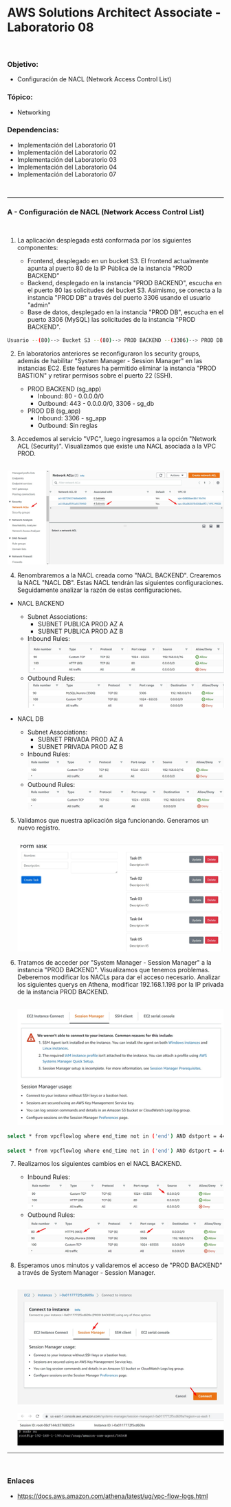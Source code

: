 # AWS Solutions Architect Associate - Laboratorio 08

<br>

### Objetivo: 
* Configuración de NACL (Network Access Control List)

### Tópico:
* Networking

### Dependencias:
* Implementación del Laboratorio 01
* Implementación del Laboratorio 02
* Implementación del Laboratorio 03
* Implementación del Laboratorio 04
* Implementación del Laboratorio 07

<br>

---

### A - Configuración de NACL (Network Access Control List)


<br>

1. La aplicación desplegada está conformada por los siguientes componentes:

    * Frontend, desplegado en un bucket S3. El frontend actualmente apunta al puerto 80 de la IP Pública de la instancia "PROD BACKEND"
    * Backend, desplegado en la instancia "PROD BACKEND", escucha en el puerto 80 las solicitudes del bucket S3. Asimismo, se conecta a la instancia "PROD DB" a través del puerto 3306 usando el usuario "admin"
    * Base de datos, desplegado en la instancia "PROD DB", escucha en el puerto 3306 (MySQL) las solicitudes de la instancia "PROD BACKEND".

```bash
Usuario --(80)--> Bucket S3 --(80)--> PROD BACKEND --(3306)--> PROD DB MySQL
```

2. En laboratorios anteriores se reconfiguraron los security groups, además de habilitar "System Manager - Session Manager" en las instancias EC2. Este features ha permitido eliminar la instancia "PROD BASTION" y retirar permisos sobre el puerto 22 (SSH).

    * PROD BACKEND (sg_app)
      * Inbound: 80 - 0.0.0.0/0
      * Outbound: 443 - 0.0.0.0/0, 3306 - sg_db  
    * PROD DB (sg_app)
      * Inbound: 3306 - sg_app
      * Outbound: Sin reglas


3. Accedemos al servicio "VPC", luego ingresamos a la opción "Network ACL (Security)". Visualizamos que existe una NACL asociada a la VPC PROD.

<br>

<img src="images/Lab08_01.jpg">

<br>


4. Renombraremos a la NACL creada como "NACL BACKEND". Crearemos la NACL "NACL DB". Estas NACL tendrán las siguientes configuraciones. Seguidamente analizar la razón de estas configuraciones.

  * NACL BACKEND
    * Subnet Associations:
        * SUBNET PUBLICA PROD AZ A
        * SUBNET PUBLICA PROD AZ B
    * Inbound Rules:
      <br>
      <img src="images/Lab08_02.jpg">
      <br>
    * Outbound Rules:
      <br>
      <img src="images/Lab08_03.jpg">
      <br>
 
  * NACL DB
    * Subnet Associations:
        * SUBNET PRIVADA PROD AZ A
        * SUBNET PRIVADA PROD AZ B
    * Inbound Rules:
      <br>
      <img src="images/Lab08_04.jpg">
      <br>
    * Outbound Rules:
      <br>
      <img src="images/Lab08_05.jpg">
      <br>

5. Validamos que nuestra aplicación siga funcionando. Generamos un nuevo registro.

      <br>
      <img src="images/Lab08_06.jpg">
      <br>

6. Tratamos de acceder por "System Manager - Session Manager" a la instancia "PROD BACKEND". Visualizamos que tenemos problemas. Deberemos modificar los NACLs para dar el acceso necesario. Analizar los siguientes querys en Athena, modificar 192.168.1.198 por la IP privada de la instancia PROD BACKEND.

      <br>
      <img src="images/Lab08_07.jpg">
      <br>

```bash
select * from vpcflowlog where end_time not in ('end') AND dstport = 443 and srcaddr='192.168.1.198' order by end_time desc

select * from vpcflowlog where end_time not in ('end') AND dstport = 443 and dstaddr='192.168.1.198' order by end_time desc
```

7. Realizamos los siguientes cambios en el NACL BACKEND.

    * Inbound Rules:
      <br>
      <img src="images/Lab08_09.jpg">
      <br>
    * Outbound Rules:
      <br>
      <img src="images/Lab08_10.jpg">
      <br>

8. Esperamos unos minutos y validaremos el acceso de "PROD BACKEND" a través de System Manager - Session Manager.

      <br>
      <img src="images/Lab08_08.jpg">
      <br>
      <br>
      <img src="images/Lab08_11.jpg">
      <br>




---
<br>

### Enlaces

 * https://docs.aws.amazon.com/athena/latest/ug/vpc-flow-logs.html 